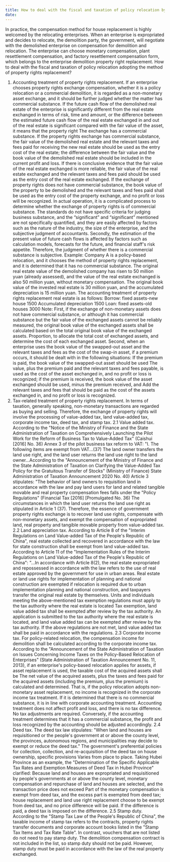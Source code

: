 ```yaml
---
title: How to deal with the fiscal and taxation of policy relocation by way of property rights replacement
date: 
---
```

In practice, the compensation method for house replacement is highly welcomed by the relocating enterprises. When an enterprise is expropriated and decides to relocate, the demolition party, the government, will negotiate with the demolished enterprise on compensation for demolition and relocation. The enterprise can choose monetary compensation, plant resettlement compensation, and factory resettlement compensation form, which belongs to the enterprise demolition property right replacement. How to deal with the fiscal and taxation of policy relocation adopting the method of property rights replacement?
<!-- more -->
1. Accounting treatment of property rights replacement. If an enterprise chooses property rights exchange compensation, whether it is a policy relocation or a commercial demolition, it is regarded as a non-monetary asset exchange, and it should be further judged whether the matter has commercial substance. If the future cash flow of the demolished real estate of the enterprise is significantly different from the real estate exchanged in terms of risk, time and amount, or the difference between the estimated future cash flow of the real estate exchanged in and out of the real estate is significant compared with the fair value of the asset, it means that the property right The exchange has a commercial substance. If the property rights exchange has commercial substance, the fair value of the demolished real estate and the relevant taxes and fees paid for receiving the new real estate should be used as the entry cost of the real estate; the difference between the fair value and the book value of the demolished real estate should be included in the current profit and loss. If there is conclusive evidence that the fair value of the real estate exchanged is more reliable, the fair value of the real estate exchanged and the relevant taxes and fees paid should be used as the entry cost of the real estate exchanged. If the exchange of property rights does not have commercial substance, the book value of the property to be demolished and the relevant taxes and fees paid shall be used as the entry cost of the property exchange, and no profit or loss will be recognized. In actual operation, it is a complicated process to determine whether the exchange of property rights is of commercial substance. The standards do not have specific criteria for judging business substance, and the “significant” and “significant” mentioned are not specifically quantified, and they are easily affected by factors such as the nature of the industry, the size of the enterprise, and the subjective judgment of accountants. Secondly, the estimation of the present value of future cash flows is affected by factors such as calculation models, forecasts for the future, and financial staff's risk appetite. Therefore, the judgment of whether there is a commercial substance is subjective.
Example: Company A is a policy-based relocation, and it chooses the method of property rights replacement, and it is determined that it has no commercial substance. The original real estate value of the demolished company has risen to 50 million yuan (already assessed), and the value of the real estate exchanged is also 50 million yuan, without monetary compensation. The original book value of the invested real estate is 30 million yuan, and the accumulated depreciation is 15 million yuan. The accounting treatment of property rights replacement real estate is as follows:
Borrow: fixed assets-new house 1500
Accumulated depreciation 1500
Loan: fixed assets-old houses 3000
Note: First, if the exchange of non-monetary assets does not have commercial substance, or although it has commercial substance but the fair value of the exchanged assets cannot be reliably measured, the original book value of the exchanged assets shall be calculated based on the total original book value of the exchanged assets. Proportion, to allocate the total cost of exchanged assets, and determine the cost of each exchanged asset. Second, when an enterprise uses the book value of the swapped-out asset and the relevant taxes and fees as the cost of the swap-in asset, if a premium occurs, it should be dealt with in the following situations: If the premium is paid, the book value of the swapped-out asset should be used The value, plus the premium paid and the relevant taxes and fees payable, is used as the cost of the asset exchanged in, and no profit or loss is recognized; if the premium is received, the book value of the asset exchanged should be used, minus the premium received, and Add the relevant taxes and fees that should be paid as the cost of the assets exchanged in, and no profit or loss is recognized.
2. Tax-related treatment of property rights replacement. In terms of taxation, generally speaking, non-monetary transactions are regarded as buying and selling. Therefore, the exchange of property rights will involve the processing of value-added tax, land value-added tax, corporate income tax, deed tax, and stamp tax.
2.1 Value added tax. According to the "Notice of the Ministry of Finance and the State Administration of Taxation on Comprehensively Launching the Pilot Work for the Reform of Business Tax to Value-Added Tax" (Caishui [2016] No. 36) Annex 3 of the pilot business tax reform to VAT: "I. The following items are exempt from VAT...(37) The land owner transfers the land use right, and the land user returns the land use right to the land owner...According to the "Announcement of the Ministry of Finance and the State Administration of Taxation on Clarifying the Value-Added Tax Policy for the Gratuitous Transfer of Stocks" (Ministry of Finance) State Administration of Taxation Announcement 2020 No. 40) Article 3 stipulates: "The behavior of land owners to requisition land in accordance with the law and pay land users for land and related tangible movable and real property compensation fees falls under the "Policy Regulations" (Financial Tax [2016] [Promulgated No. 36) The circumstances in which the land user returns the land use right as stipulated in Article 1 (37). Therefore, the essence of government property rights exchange is to recover land use rights, compensate with non-monetary assets, and exempt the compensation of expropriated land, real property and tangible movable property from value-added tax.
2.2 Land appreciation tax. According to Article 8 of the "Interim Regulations on Land Value-added Tax of the People's Republic of China", real estate collected and recovered in accordance with the law for state construction shall be exempt from land value-added tax. According to Article 11 of the "Implementation Rules of the Interim Regulations on Land Value-added Tax of the People's Republic of China": "...In accordance with Article 8(2), the real estate expropriated and repossessed in accordance with the law refers to the use of real estate approved by the government for use in urban areas. Real estate or land use rights for implementation of planning and national construction are exempted if relocation is required due to urban implementation planning and national construction, and taxpayers transfer the original real estate by themselves. Units and individuals meeting the above-mentioned tax exemption regulations must apply to the tax authority where the real estate is located Tax exemption, land value added tax shall be exempted after review by the tax authority. An application is submitted to the tax authority where the real estate is located, and land value added tax can be exempted after review by the tax authority. If the above regulations are not met, land value added tax shall be paid in accordance with the regulations.
2.3 Corporate income tax. For policy-related relocation, the compensation income for demolition shall be calculated according to the corporate income tax. According to the "Announcement of the State Administration of Taxation on Issues Concerning Income Taxes on the Policy-Based Relocation of Enterprises" (State Administration of Taxation Announcement No. 11, 2013), if an enterprise's policy-based relocation applies for assets, if asset replacement is used, the taxable cost of the acquired assets shall be The net value of the acquired assets, plus the taxes and fees paid for the acquired assets (including the premium, plus the premium) is calculated and determined. That is, if the policy relocation adopts non-monetary asset replacement, no income is recognized in the corporate income tax treatment. If it is determined that there is no commercial substance, it is in line with corporate accounting treatment. Accounting treatment does not affect profit and loss, and there is no tax difference. No tax adjustments are required. Conversely, if the accounting treatment determines that it has a commercial substance, the profit and loss recognized by the accounting should be adjusted accordingly.
2.4 Deed tax. The deed tax law stipulates: "When land and houses are requisitioned or the people's government at or above the county level, the provinces, autonomous regions, and municipalities may decide to exempt or reduce the deed tax." The government's preferential policies for collection, collection, and re-acquisition of the deed tax on house ownership, specific provisions Varies from place to place. Taking Hubei Province as an example, the "Determination of the Specific Applicable Tax Rates and Exemption Measures of Deed Tax in Hubei Province" clarified: Because land and houses are expropriated and requisitioned by people's governments at or above the county level, monetary compensation and repurchase of land and houses are selected, and the transaction price does not exceed Part of the monetary compensation is exempt from deed tax, and the excess part is exempted from deed tax; house replacement and land use right replacement choose to be exempt from deed tax, and no price difference will be paid. If the difference is paid, a deed tax is imposed on the difference.
2.5 Stamp duty. According to the "Stamp Tax Law of the People's Republic of China", the taxable income of stamp tax refers to the contracts, property rights transfer documents and corporate account books listed in the "Stamp Tax Items and Tax Rate Table". In contrast, vouchers that are not listed do not need to pay stamp duty. The demolition compensation contract is not included in the list, so stamp duty should not be paid. However, stamp duty must be paid in accordance with the law of the real property exchanged.